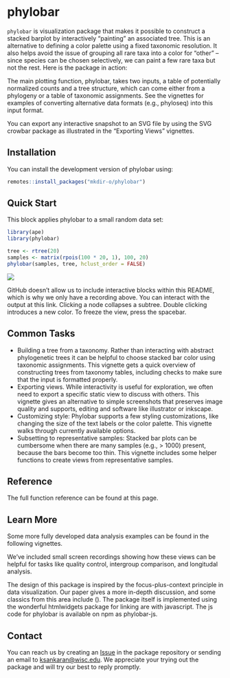 
# phylobar

`phylobar` is visualization package that makes it possible to construct
a stacked barplot by interactively “painting” an associated tree. This
is an alternative to defining a color palette using a fixed taxonomic
resolution. It also helps avoid the issue of grouping all rare taxa into
a color for “other” – since species can be chosen selectively, we can
paint a few rare taxa but not the rest. Here is the package in action:

The main plotting function, phylobar, takes two inputs, a table of
potentially normalized counts and a tree structure, which can come
either from a phylogeny or a table of taxonomic assignments. See the
vignettes for examples of converting alternative data formats (e.g.,
phyloseq) into this input format.

You can export any interactive snapshot to an SVG file by using the SVG
crowbar package as illustrated in the “Exporting Views” vignettes.

## Installation

You can install the development version of phylobar using:

``` r
remotes::install_packages("mkdir-o/phylobar")
```

## Quick Start

This block applies phylobar to a small random data set:

``` r
library(ape)
library(phylobar)

tree <- rtree(20)
samples <- matrix(rpois(100 * 20, 1), 100, 20)
phylobar(samples, tree, hclust_order = FALSE)
```

![](README_files/figure-gfm/rtree_recording.gif)

GitHub doesn’t allow us to include interactive blocks within this
README, which is why we only have a recording above. You can interact
with the output at this link. Clicking a node collapses a subtree.
Double clicking introduces a new color. To freeze the view, press the
spacebar.

## Common Tasks

- Building a tree from a taxonomy. Rather than interacting with abstract
  phylogenetic trees it can be helpful to choose stacked bar color using
  taxonomic assignments. This vignette gets a quick overview of
  constructing trees from taxonomy tables, including checks to make sure
  that the input is formatted properly.  
- Exporting views. While interactivity is useful for exploration, we
  often need to export a specific static view to discuss with others.
  This vignette gives an alternative to simple screenshots that
  preserves image quality and supports, editing and software like
  illustrator or inkscape.
- Customizing style: Phylobar supports a few styling customizations,
  like changing the size of the text labels or the color palette. This
  vignette walks through currently available options.  
- Subsetting to representative samples: Stacked bar plots can be
  cumbersome when there are many samples (e.g., \> 1000) present,
  because the bars become too thin. This vignette includes some helper
  functions to create views from representative samples.

## Reference

The full function reference can be found at this page.

## Learn More

Some more fully developed data analysis examples can be found in the
following vignettes.

We’ve included small screen recordings showing how these views can be
helpful for tasks like quality control, intergroup comparison, and
longitudal analysis.

The design of this package is inspired by the focus-plus-context
principle in data visualization. Our paper gives a more in-depth
discussion, and some classics from this area include (). The package
itself is implemented using the wonderful htmlwidgets package for
linking are with javascript. The js code for phylobar is available on
npm as phylobar-js.

## Contact

You can reach us by creating an
[Issue](https://github.com/mkdiro-O/phylobar/issues) in the package
repository or sending an email to <ksankaran@wisc.edu>. We appreciate
your trying out the package and will try our best to reply promptly.
